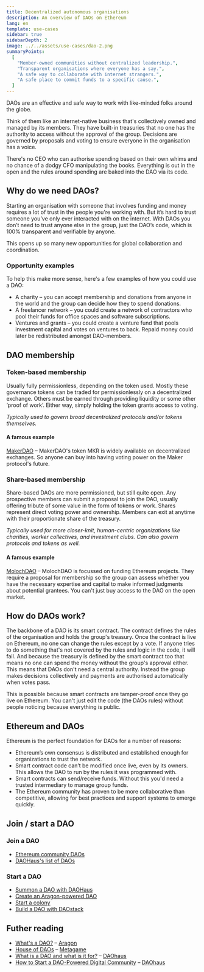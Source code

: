 ```yaml
---
title: Decentralized autonomous organisations
description: An overview of DAOs on Ethereum
lang: en
template: use-cases
sidebar: true
sidebarDepth: 2
image: ../../assets/use-cases/dao-2.png
summaryPoints:
  [
    "Member-owned communities without centralized leadership.",
    "Transparent organisations where everyone has a say.",
    "A safe way to collaborate with internet strangers.",
    "A safe place to commit funds to a specific cause.",
  ]
---
```


DAOs are an effective and safe way to work with like-minded folks around the globe.

Think of them like an internet-native business that's collectively owned and managed by its members. They have built-in treasuries that no one has the authority to access without the approval of the group. Decisions are governed by proposals and voting to ensure everyone in the organisation has a voice.

There's no CEO who can authorise spending based on their own whims and no chance of a dodgy CFO manipulating the books. Everything is out in the open and the rules around spending are baked into the DAO via its code.

## Why do we need DAOs?

Starting an organisation with someone that involves funding and money requires a lot of trust in the people you're working with. But it’s hard to trust someone you’ve only ever interacted with on the internet. With DAOs you don’t need to trust anyone else in the group, just the DAO’s code, which is 100% transparent and verifiable by anyone.

This opens up so many new opportunities for global collaboration and coordination.

### Opportunity examples

To help this make more sense, here's a few examples of how you could use a DAO:

- A charity – you can accept membership and donations from anyone in the world and the group can decide how they to spend donations.
- A freelancer network – you could create a network of contractors who pool their funds for office spaces and software subscriptions.
- Ventures and grants – you could create a venture fund that pools investment capital and votes on ventures to back. Repaid money could later be redistributed amongst DAO-members.

## DAO membership

### Token-based membership

Usually fully permissionless, depending on the token used. Mostly these governance tokens can be traded for permissionlessly on a decentralized exchange. Others must be earned through providing liquidity or some other ‘proof of work’. Either way, simply holding the token grants access to voting.

_Typically used to govern broad decentralized protocols and/or tokens themselves._

#### A famous example

[MakerDAO](https://makerdao.com) – MakerDAO's token MKR is widely available on decentralized exchanges. So anyone can buy into having voting power on the Maker protocol's future.

### Share-based membership

Share-based DAOs are more permissioned, but still quite open. Any prospective members can submit a proposal to join the DAO, usually offering tribute of some value in the form of tokens or work. Shares represent direct voting power and ownership. Members can exit at anytime with their proportionate share of the treasury.

_Typically used for more closer-knit, human-centric organizations like charities, worker collectives, and investment clubs. Can also govern protocols and tokens as well._

#### A famous example

[MolochDAO](http://molochdao.com/) – MolochDAO is focussed on funding Ethereum projects. They require a proposal for membership so the group can assess whether you have the necessary expertise and capital to make informed judgments about potential grantees. You can't just buy access to the DAO on the open market.

## How do DAOs work?

The backbone of a DAO is its smart contract. The contract defines the rules of the organisation and holds the group's treasury. Once the contract is live on Ethereum, no one can change the rules except by a vote. If anyone tries to do something that's not covered by the rules and logic in the code, it will fail. And because the treasury is defined by the smart contract too that means no one can spend the money without the group's approval either. This means that DAOs don't need a central authority. Instead the group makes decisions collectively and payments are authorised automatically when votes pass.

This is possible because smart contracts are tamper-proof once they go live on Ethereum. You can't just edit the code (the DAOs rules) without people noticing because everything is public.

<DocLink to="/developers/docs/smart-contracts/" title="More on smart contracts" />

## Ethereum and DAOs

Ethereum is the perfect foundation for DAOs for a number of reasons:

- Ethereum’s own consensus is distributed and established enough for organizations to trust the network.
- Smart contract code can’t be modified once live, even by its owners. This allows the DAO to run by the rules it was programmed with.
- Smart contracts can send/receive funds. Without this you'd need a trusted intermediary to manage group funds.
- The Ethereum community has proven to be more collaborative than competitive, allowing for best practices and support systems to emerge quickly.

## Join / start a DAO

### Join a DAO

- [Ethereum community DAOs](/community/#decentralized-autonomous-organizations-daos/community/#decentralized-autonomous-organizations-daos)
- [DAOHaus's list of DAOs](https://app.daohaus.club/explore)

### Start a DAO

- [Summon a DAO with DAOHaus](https://app.daohaus.club/summon)
- [Create an Aragon-powered DAO](https://aragon.org/product)
- [Start a colony](https://colony.io/)
- [Build a DAO with DAOstack](https://daostack.io/)

## Futher reading

- [What's a DAO?](https://aragon.org/dao) – [Aragon](https://aragon.org/)
- [House of DAOs](https://wiki.metagame.wtf/docs/great-houses/house-of-daos) – [Metagame](https://wiki.metagame.wtf/)
- [What is a DAO and what is it for?](https://daohaus.substack.com/p/-what-is-a-dao-and-what-is-it-for) – [DAOhaus](https://daohaus.club/)
- [How to Start a DAO-Powered Digital Community](https://daohaus.substack.com/p/four-and-a-half-steps-to-start-a) – [DAOhaus](https://daohaus.club/)
